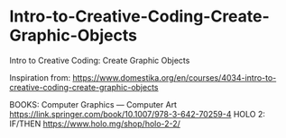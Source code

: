 # Intro-to-Creative-Coding-Create-Graphic-Objects
Intro to Creative Coding: Create Graphic Objects


Inspiration from: https://www.domestika.org/en/courses/4034-intro-to-creative-coding-create-graphic-objects 

BOOKS:
Computer Graphics — Computer Art https://link.springer.com/book/10.1007/978-3-642-70259-4
HOLO 2: IF/THEN https://www.holo.mg/shop/holo-2-2/
